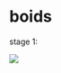 # boids
 
 stage 1:
 
 
<a href="https://imgflip.com/gif/402wlr"><img src="https://imgflip.com/gif/402wlr"></a>
